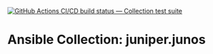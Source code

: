 [![GitHub Actions CI/CD build status — Collection test suite](https://github.com/ansible-collection-migration/juniper.junos/workflows/Collection%20test%20suite/badge.svg?branch=master)](https://github.com/ansible-collection-migration/juniper.junos/actions?query=workflow%3A%22Collection%20test%20suite%22)

Ansible Collection: juniper.junos
=================================================